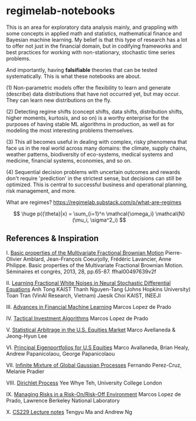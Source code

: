 # regimelab-notebooks

This is an area for exploratory data analysis mainly, and grappling with some concepts in applied math and statistics, mathematical finance and Bayesian machine learning. My belief is that this type of research has a lot to offer not just in the financial domain, but in codifying frameworks and best practices for working with non-stationary, stochastic time series problems. 

And importantly, having <b>falsifiable</b> theories that can be tested systematically. This is what these notebooks are about. 

(1) Non-parametric models offer the flexibility to learn and generate (describe) data distributions that have not occurred yet, but may occur. They can learn new distributions on the fly. 

(2) Detecting regime shifts (concept shifts, data shifts, distribution shifts, higher moments, kurtosis, and so on) is a worthy enterprise for the purposes of having stable ML algorithms in production, as well as for modeling the most interesting problems themselves. 

(3) This all becomes useful in dealing with complex, risky phenomena that face us in the real world across many domains: the climate, supply chains, weather patterns, biodiversity of eco-systems, medical systems and medicine, financial systems, economies, and so on. 

(4) Sequential decision problems with uncertain outcomes and rewards don't require 'prediction' in the strictest sense, but decisions can still be optimized. This is central to successful business and operational planning, risk management, and more. 

What are regimes?
https://regimelab.substack.com/p/what-are-regimes

$$
\huge p({\theta}|x) = \sum_{i=1}^n \mathcal{\omega_i} \mathcal{N}(\mu_i, \sigma^2_i)
$$

References & Inspiration
------------------------

I. [Basic properties of the Multivariate Fractional Brownian Motion](https://hal.science/hal-00497639/document)
Pierre-Olivier Amblard, Jean-François Coeurjolly, Frédéric Lavancier, Anne Philippe. Basic properties
of the Multivariate Fractional Brownian Motion. Séminaires et congrès, 2013, 28, pp.65-87. ffhal00497639v2f

II. [Learning Fractional White Noises in Neural Stochastic Differential Equations](https://openreview.net/pdf?id=lTZBRxm2q5)
Anh Tong KAIST
Thanh Nguyen-Tang (Johns Hopkins University)
Toan Tran (VinAI Research, Vietnam)
Jaesik Choi KAIST, INEEJI

III. [Advances in Financial Machine Learning](https://www.wiley.com/en-us/Advances+in+Financial+Machine+Learning-p-9781119482086)
Marcos Lopez de Prado 

IV. [Tactical Investment Algorithms](https://papers.ssrn.com/sol3/papers.cfm?abstract_id=3459866)
Marcos Lopez de Prado

V. [Statistical Arbitrage in the U.S. Equities Market](https://math.nyu.edu/~avellane/AvellanedaLeeStatArb20090616.pdf)
Marco Avellaneda & Jeong-Hyun Lee

VI. [Principal Eigenportfolios for U.S Equities](https://papers.ssrn.com/sol3/papers.cfm?abstract_id=3738769)
Marco Avallaneda, Brian Healy, Andrew Papanicolaou, George Papanicolaou

VII. [Infinite Mixture of Global Gaussian Processes](https://www.bell-labs.com/institute/publications/itd-15-55873g/#gref)
Fernando Perez-Cruz, Melanie Pradier

VIII. [Dirichlet Process](https://www.gatsby.ucl.ac.uk/~ywteh/research/npbayes/dp.pdf)
Yee Whye Teh, University College London

IX. [Managing Risks in a Risk-On/Risk-Off Environment](https://papers.ssrn.com/sol3/papers.cfm?abstract_id=2150877)
Marcos Lopez de Prado, Lawrence Berkeley National Laboratory

X. [CS229 Lecture notes](http://cs229.stanford.edu/notes2020spring/cs229-notes8.pdf)
Tengyu Ma and Andrew Ng
